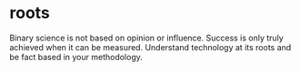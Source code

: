 # roots
Binary science is not based on opinion or influence. Success is only truly achieved when it can be measured. Understand technology at its roots and be fact based in your methodology.
